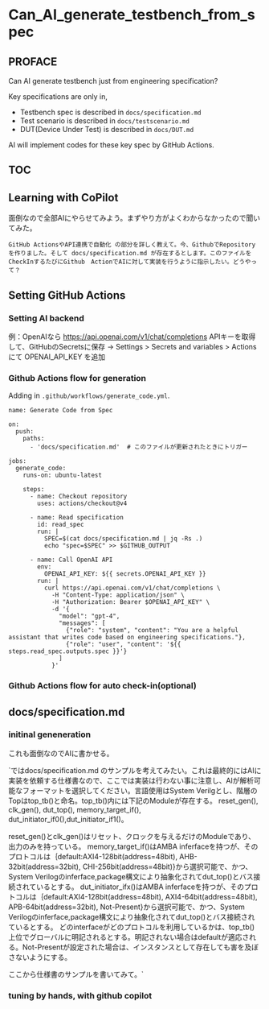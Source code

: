 # Can_AI_generate_testbench_from_spec
## PROFACE
Can AI generate testbench just from engineering specification? 

Key specifications are only in, 
- Testbench spec is described in `docs/specification.md`
- Test scenario is described in `docs/testscenario.md`
- DUT(Device Under Test) is described in `docs/DUT.md`

AI will implement codes for these key spec by GitHub Actions.

## TOC

## Learning with CoPilot
面倒なので全部AIにやらせてみよう。まずやり方がよくわからなかったので聞いてみた。

`GitHub ActionsやAPI連携で自動化 の部分を詳しく教えて。今、GithubでRepositoryを作りました。そして docs/specification.md が存在するとします。このファイルをCheckInするたびにGithub　ActionでAIに対して実装を行うように指示したい。どうやって？`


## Setting GitHub Actions

### Setting AI backend

例：OpenAIなら https://api.openai.com/v1/chat/completions
APIキーを取得して、GitHubのSecretsに保存 → Settings > Secrets and variables > Actions にて OPENAI_API_KEY を追加

### Github Actions flow for generation

Adding in `.github/workflows/generate_code.yml`.

```
name: Generate Code from Spec

on:
  push:
    paths:
      - 'docs/specification.md'  # このファイルが更新されたときにトリガー

jobs:
  generate_code:
    runs-on: ubuntu-latest

    steps:
      - name: Checkout repository
        uses: actions/checkout@v4

      - name: Read specification
        id: read_spec
        run: |
          SPEC=$(cat docs/specification.md | jq -Rs .)
          echo "spec=$SPEC" >> $GITHUB_OUTPUT

      - name: Call OpenAI API
        env:
          OPENAI_API_KEY: ${{ secrets.OPENAI_API_KEY }}
        run: |
          curl https://api.openai.com/v1/chat/completions \
            -H "Content-Type: application/json" \
            -H "Authorization: Bearer $OPENAI_API_KEY" \
            -d '{
              "model": "gpt-4",
              "messages": [
                {"role": "system", "content": "You are a helpful assistant that writes code based on engineering specifications."},
                {"role": "user", "content": '${{ steps.read_spec.outputs.spec }}'}
              ]
            }'
```


### Github Actions flow for auto check-in(optional)

## docs/specification.md

### initinal geneneration
これも面倒なのでAIに書かせる。

`ではdocs/specification.md のサンプルを考えてみたい。これは最終的にはAIに実装を依頼する仕様書なので、ここでは実装は行わない事に注意し、AIが解析可能なフォーマットを選択してください。言語使用はSystem Verilgとし、階層のTopはtop_tb()と命名。top_tb()内には下記のModuleが存在する。 reset_gen(), clk_gen(), dut_top(), memory_target_if(), dut_initiator_if0(),dut_initiator_if1()。

reset_gen()とclk_gen()はリセット、クロックを与えるだけのModuleであり、出力のみを持っている。
memory_target_if()はAMBA inferfaceを持つが、そのプロトコルは｛default:AXI4-128bit(address=48bit), AHB-32bit(address=32bit), CHI-256bit(address=48bit)}から選択可能で、かつ、System Verilogのinferface,package構文により抽象化されてdut_top()とバス接続されているとする。
dut_initiator_ifx()はAMBA inferfaceを持つが、そのプロトコルは｛default:AXI4-128bit(address=48bit), AXI4-64bit(address=48bit), APB-64bit(address=32bit), Not-Present}から選択可能で、かつ、System Verilogのinferface,package構文により抽象化されてdut_top()とバス接続されているとする。
どのinterfaceがどのプロトコルを利用しているかは、top_tb()上位でグローバルに明記されるとする。明記されない場合はdefaultが適応される。Not-Presentが設定された場合は、インスタンスとして存在しても害を及ぼさないようにする。

ここから仕様書のサンプルを書いてみて。`

### tuning by hands, with github copilot



